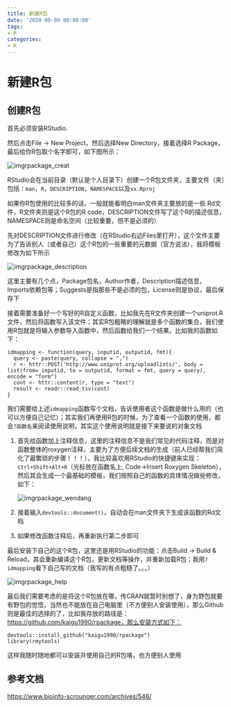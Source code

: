 ```yaml
---
title: 新建R包
date: '2020-09-09 00:00:00'
tags:
- R
categories:
- R
---
```

# 新建R包


## 创建R包

首先必须安装RStudio.

然后点击File -> New Project，然后选择New Directory，接着选择R Package，最后给你R包取个名字即可，如下图所示：

![img](http://www.bioinfo-scrounger.com/data/photo/rpackage_creat.png)rpackage_creat

RStudio会在当前目录（默认是个人目录下）创建一个R包文件夹，主要文件（夹）包括：`man`，`R`，`DESCRIPTION`，`NAMESPACE`以及`xx.Rproj`

如果你R包使用的比较多的话，一般就能看明白man文件夹主要放的是一些.Rd文件，R文件夹则是这个R包的R code，DESCRIPTION文件写了这个R的描述信息，NAMESPACE则是命名空间（比较重要，但不是必须的）

先对DESCRIPTION文件进行修改（在RStudio右边Files里打开），这个文件主要为了告诉别人（或者自己）这个R包的一些重要的元数据（官方说法），我将模板修改为如下所示

![img](http://www.bioinfo-scrounger.com/data/photo/rpackage_description.png)rpackage_description

这里主要有几个点，Package包名，Author作者，Description描述信息，Imports依赖包等；Suggests是指那些不是必须的包，License则是协议，最后保存下

接着需要准备好一个写好的R自定义函数，比如我先在R文件夹创建一个uniprot.R文件，然后将函数写入该文件；其实R包粗略的理解就是多个函数的集合，我们使用R包就是将输入参数导入函数中，然后函数给我们一个结果。比如我的函数如下：

```
idmapping <- function(query, inputid, outputid, fmt){
  query <- paste(query, collapse = ",")
  r <- httr::POST('http://www.uniprot.org/uploadlists/', body = list(from= inputid, to = outputid, format = fmt, query = query), encode = "form")
  cont <- httr::content(r, type = "text")
  result <- readr::read_tsv(cont)
}
```

我们需要给上述`idmapping`函数写个文档，告诉使用者这个函数是做什么用的（也可以方便自己记忆）；其实我们再使用R包的时候，为了查看一个函数的使用，都会`?函数名`来阅读使用说明，其实这个使用说明就是接下来要说的对象文档

1. 首先给函数加上注释信息，这里的注释信息不是我们常见的代码注释，而是对函数整体的roxygen注释，主要为了方便后续文档的生成（前人已经帮我们简化了最繁琐的步骤！！！），我比较喜欢用RStudio的快捷键来实现：`Ctrl+Shift+Alt+R`（光标放在函数名上, Code->Insert Roxygen Skeleton），然后其会生成一个最基础的模板，我们按照自己的函数的具体情况做些修改，如下：

   ![img](http://www.bioinfo-scrounger.com/data/photo/rpackage_wendang.png)rpackage_wendang

2. 接着输入`devtools::document()`，自动会在man文件夹下生成该函数的Rd文档

3. 如果修改函数注释后，再重新执行第二步即可

最后安装下自己的这个R包，这里还是用RStudio的功能：点击Build -> Build & Reload，其会重新编译这个R包，更新文档等操作，并重新加载R包；我用`?idmapping`看下自己写的文档（我写的有点粗糙了。。。）

![img](http://www.bioinfo-scrounger.com/data/photo/rpackage_help.png)rpackage_help

最后我们需要考虑的是将这个R包放在哪，传CRAN就暂时别想了，身为野包就要有野包的觉悟，当然也不能放在自己电脑里（不方便别人安装使用），那么Github则是最佳的选择的了，比如我存放的路径是：https://github.com/kaigu1990/rpackage，那么安装方式如下：

```
devtools::install_github("kaigu1990/rpackage")
library(rmytools)
```

这样我随时随地都可以安装并使用自己的R包咯，也方便别人使用


## 参考文档

https://www.bioinfo-scrounger.com/archives/546/
